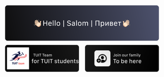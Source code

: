 <p align="center">
    <img align="center" src="https://github.com/TUITDEVS/.github/blob/main/Spaces.png" alt="Welcome to TUIT DEVS">
</p>
<p align="center">
  <a href="https://t.me/tuit_team"><img src="https://github.com/TUITDEVS/.github/blob/main/Tuit_team.png" width=48% alt="Tuit Team"></a>
  &nbsp;&nbsp;&nbsp;
     <a href=""><img src="https://github.com/TUITDEVS/.github/blob/main/New.png" width=48% alt="Join our Team"></a>
</p>
